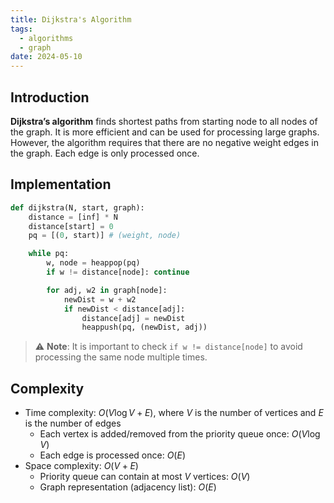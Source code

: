 ```yaml
---
title: Dijkstra's Algorithm
tags:
  - algorithms
  - graph
date: 2024-05-10
---
```


## Introduction

**Dijkstra’s algorithm** finds shortest paths from starting node to all nodes of the graph. It is more efficient and can be used for processing large graphs. However, the algorithm requires that there are no negative weight edges in the graph. Each edge is only processed once.

## Implementation

```py
def dijkstra(N, start, graph):
    distance = [inf] * N
    distance[start] = 0
    pq = [(0, start)] # (weight, node)

    while pq:
        w, node = heappop(pq)
        if w != distance[node]: continue

        for adj, w2 in graph[node]:
            newDist = w + w2
            if newDist < distance[adj]:
                distance[adj] = newDist
                heappush(pq, (newDist, adj))
```

> ⚠️ **Note**: It is important to check `if w != distance[node]` to avoid processing the same node multiple times.

## Complexity

- Time complexity: $O(V \log V + E)$, where $V$ is the number of vertices and $E$ is the number of edges
  - Each vertex is added/removed from the priority queue once: $O(V \log V)$
  - Each edge is processed once: $O(E)$
- Space complexity: $O(V + E)$
  - Priority queue can contain at most $V$ vertices: $O(V)$
  - Graph representation (adjacency list): $O(E)$
